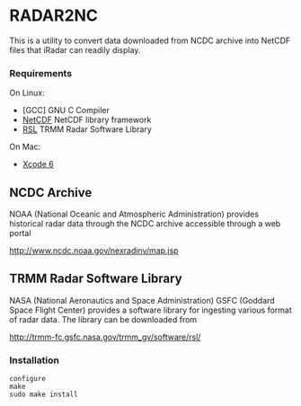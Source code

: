 RADAR2NC
========

This is a utility to convert data downloaded from NCDC archive into NetCDF files that iRadar can readily display.

### Requirements ###

On Linux:

* [GCC] GNU C Compiler
* [NetCDF] NetCDF library framework
* [RSL] TRMM Radar Software Library

On Mac:

* [Xcode 6]


[GNU C Compiler]: http://gcc.gnu.org
[Xcode 6]: https://developer.apple.com/xcode
[NetCDF]: http://www.unidata.ucar.edu/software/netcdf
[RSL]: http://trmm-fc.gsfc.nasa.gov/trmm_gv/software/rsl

NCDC Archive
------------

NOAA (National Oceanic and Atmospheric Administration) provides historical radar data through the NCDC archive accessible through a web portal

http://www.ncdc.noaa.gov/nexradinv/map.jsp


TRMM Radar Software Library
---------------------------

NASA (National Aeronautics and Space Administration) GSFC (Goddard Space Flight Center) provides a software library for ingesting various format of radar data. The library can be downloaded from

http://trmm-fc.gsfc.nasa.gov/trmm_gv/software/rsl/

### Installation ###

	configure
	make
	sudo make install

